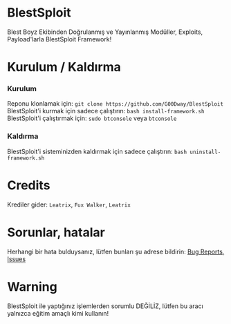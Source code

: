# BlestSploit
Blest Boyz Ekibinden Doğrulanmış ve Yayınlanmış Modüller, Exploits, Payload'larla BlestSploit Framework!
# Kurulum / Kaldırma
### Kurulum
Reponu klonlamak için: `git clone https://github.com/G00Dway/BlestSploit`
BlestSploit'i kurmak için sadece çalıştırın: `bash install-framework.sh`
BlestSploit'i çalıştırmak için: `sudo btconsole` veya `btconsole`
### Kaldırma
BlestSploit'i sisteminizden kaldırmak için sadece çalıştırın: `bash uninstall-framework.sh`
# Credits
Krediler gider: `Leatrix`, `Fux Walker`, `Leatrix`
# Sorunlar, hatalar
Herhangi bir hata bulduysanız, lütfen bunları şu adrese bildirin: <a href="https://github.com/G00Dway/USBSploit/issues">Bug Reports, Issues</a>
# Warning
BlestSploit ile yaptığınız işlemlerden sorumlu DEĞİLİZ, lütfen bu aracı yalnızca eğitim amaçlı kimi kullanın!
